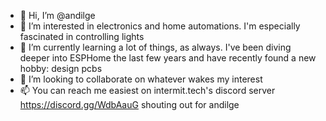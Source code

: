 - 👋 Hi, I’m @andilge
- 👀 I’m interested in electronics and home automations. I'm especially fascinated in controlling lights
- 🌱 I’m currently learning a lot of things, as always. I've been diving deeper into ESPHome the last few years and have recently found a new hobby: design pcbs
- 💞️ I’m looking to collaborate on whatever wakes my interest
- 📫 You can reach me easiest on intermit.tech's discord server https://discord.gg/WdbAauG shouting out for andilge

<!---
andilge/andilge is a ✨ special ✨ repository because its `README.md` (this file) appears on your GitHub profile.
You can click the Preview link to take a look at your changes.
--->
